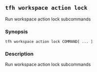## `tfh workspace action lock`

Run workspace action lock subcommands

### Synopsis

    tfh workspace action lock COMMAND[ ... ]

### Description

Run workspace action lock subcommands

